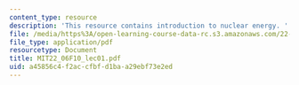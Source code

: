 ```yaml
---
content_type: resource
description: 'This resource contains introduction to nuclear energy. '
file: /media/https%3A/open-learning-course-data-rc.s3.amazonaws.com/22-06-engineering-of-nuclear-systems-fall-2010/a45856c4f2accfbfd1baa29ebf73e2ed_MIT22_06F10_lec01.pdf
file_type: application/pdf
resourcetype: Document
title: MIT22_06F10_lec01.pdf
uid: a45856c4-f2ac-cfbf-d1ba-a29ebf73e2ed
---
```

